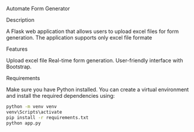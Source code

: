 Automate Form Generator

Description

A Flask web application that allows users to upload excel files for form generation. The application supports only excel file formate

Features

Upload excel file
Real-time form generation.
User-friendly interface with Bootstrap.

Requirements

Make sure you have Python installed. You can create a virtual environment and install the required dependencies using:

```bash
python -m venv venv
venv\Scripts\activate
pip install -r requirements.txt
python app.py
```
